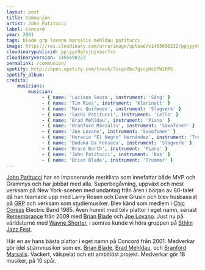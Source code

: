 ```yaml
---
layout: post
title: Communion
artist: John Patitucci
label: Concord
year: 2001
tags: blade grp lovano marsalis mehldau patitucci
image: https://res.cloudinary.com/urre/image/upload/v1465690222/ppjyyx9qtsjbjvasrfro.jpg
cloudinarypublicid: ppjyyx9qtsjbjvasrfro
cloudinaryversion: 1465690222
permalink: /communion/
spotify: http://open.spotify.com/track/7icgsVbc7gicyHcGPW1RMS
spotify_album: 
credits:
    musicians:
        musician:
             - { name: 'Luciana Souza', instrument: 'Sång' }
             - { name: 'Tim Ries', instrument: 'Klarinett' }
             - { name: 'Marc Quiñones', instrument: 'Slagverk' }
             - { name: 'Sachi Patitucci', instrument: 'Cello' }
             - { name: 'Brad Mehldau', instrument: 'Piano' }
             - { name: 'Branford Marsalis', instrument: 'Saxofoner' }
             - { name: 'Joe Lovano', instrument: 'Saxofoner' }
             - { name: 'Horacio "El Negro" Hernández', instrument: 'Trummor' }
             - { name: 'Duduka Da Fonseca', instrument: 'Slagverk' }
             - { name: 'Bruce Barth', instrument: 'Piano' }
             - { name: 'John Patitucci', instrument: 'Bas' }
             - { name: 'Brian Blade', instrument: 'Trummor' }
---
```


<a href="http://en.wikipedia.org/wiki/John_Patitucci">John Patitucci</a> har en imponerande meritlista som innefattar både MVP och Grammys och har jobbat med alla. Superbegåvning, uppväxt och mest verksam på New York-scenen med undantag från åren i början av 80-talet då han teamade upp med Larry Rosen och Dave Grusin och blev husbassist på <a href="http://en.wikipedia.org/wiki/GRP_Records">GRP</a> och verksam som studiemusiker. Blev känd som medlem i <a href="http://en.wikipedia.org/wiki/Chick_Corea">Chic Coreas</a> Electric Band 1985. Även hunnit med tolv plattor i eget namn, senast <a href="http://www.allaboutjazz.com/php/article.php?id=33480">Remembrance</a> från 2009 med <a href="http://en.wikipedia.org/wiki/Brian_Blade">Brian Blade</a> och <a href="http://en.wikipedia.org/wiki/Joe_Lovano">Joe Lovano</a>. Just nu på världsturné med <a href="http://en.wikipedia.org/wiki/Wayne_Shorter">Wayne Shorter</a>, i somras kunde vi höra gruppen på <a href="http://www.stockholmjazz.com/">Sthlm Jazz Fest</a>.

Här en av hans bästa plattor i eget namn på Concord från 2001. Medverkar gör idel stjärnmusiker som ex. <a href="http://en.wikipedia.org/wiki/Brian_Blade">Brian Blade</a>, <a href="http://en.wikipedia.org/wiki/Brad_Mehldau">Brad Mehldau</a>, och <a href="http://en.wikipedia.org/wiki/Branford_Marsalis">Branford Marsalis</a>. Vackert, välspelat och ett ambitiöst projekt. Medverkar gör 18 musiker, på 10 spår.